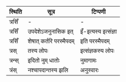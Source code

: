 | स्थिति | सूत्र | टिप्पणी |
| ----- | ------- | ------ |
| त्रसिँ | - | - |
| त्रसिँ | उपदेशेऽजनुनासिक इत् | इँ-इत्यस्य इत्संज्ञा |
| त्रसिँ | शेषात् कर्तरि परस्मैपदम् | इति परस्मैपदम् |
| त्रस् | तस्य लोपः | इत्संज्ञकस्य लोपः |
| त्रन्स् | इदितो नुम् धातोः | नुमागामः |
| त्रंस् | नश्चापदान्तस्य झलि | अनुस्वारः |
